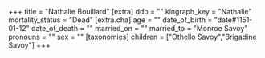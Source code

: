 +++
title = "Nathalie Bouillard"
[extra]
ddb = ""
kingraph_key = "Nathalie"
mortality_status = "Dead"
[extra.cha]
age = ""
date_of_birth = "date#1151-01-12"
date_of_death = ""
married_on = ""
married_to = "Monroe Savoy"
pronouns = ""
sex = ""
[taxonomies]
children = ["Othello Savoy","Brigadine Savoy"]
+++

